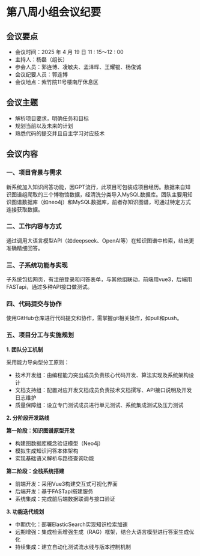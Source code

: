 # 第八周小组会议纪要

## 会议要点

- 会议时间：2025 年 4 月 19 日 11 : 15～12 : 00
- 主持人：杨磊（组长）
- 参会人员：郭连博、凌敏夫、孟泽晖、王耀锟、杨俊诚
- 会议纪要人员：郭连博
- 会议地点：紫竹院11号楼南厅休息区

## 会议主题

- 解析项目要求，明确任务和目标
- 规划当前以及未来的计划
- 熟悉代码的提交并且自主学习对应技术

## 会议内容

### **一、项目背景与需求**

新系统加入知识问答功能，因GPT流行，此项目可包装成项目经历。数据来自知识图谱组爬取的三个博物馆数据，经清洗分类导入MySQL数据库。团队主要用知识图谱数据库（如neo4j）和MySQL数据库，前者存知识图谱，可通过特定方式连接获取数据。

### 二、**工作内容与方式**

通过调用大语言模型API（如deepseek、OpenAI等）在知识图谱中检索，给出更准确精细回答。

### 三、**子系统功能与实现**

子系统包括网页，有注册登录和问答表单，与其他组联动，前端用vue3，后端用FASTapi，通过多种API接口做测试。

### 四、**代码提交与协作**

使用GitHub仓库进行代码提交和协作，需掌握git相关操作，如pull和push。

### **五、项目分工与实施规划**

**1. 团队分工机制**

采用能力导向型分工原则：

- 技术开发组：由编程能力突出成员负责核心代码开发、算法实现及系统架构设计
- 文档支持组：配置对应开发文档成员负责技术文档撰写、API接口说明及开发日志维护
- 质量保障组：设立专门测试成员进行单元测试、系统集成测试及压力测试

**2. 分阶段开发路线**

**第一阶段：知识图谱原型开发**

- 构建图数据库概念验证模型（Neo4j）
- 模拟生成知识问答本体架构
- 实现基础语义解析与路径查询功能

**第二阶段：全栈系统搭建**

- 前端开发：采用Vue3构建交互式可视化界面
- 后端开发：基于FASTapi搭建服务
- 系统集成：完成前后端数据联调与接口验证

**3. 功能迭代规划**

- 中期优化：部署ElasticSearch实现知识检索加速
- 远期增强：集成检索增强生成（RAG）框架，结合大语言模型进行答案生成优化
- 持续集成：建立自动化测试流水线与版本控制机制
